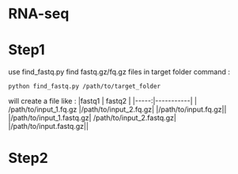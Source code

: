 # RNA-seq
# Step1 
  use find_fastq.py find fastq.gz/fq.gz files in target folder
  command : 
  ```
  python find_fastq.py /path/to/target_folder
  ```
will create a file like :
|fastq1 | fastq2 |
|-----:|-----------|
| /path/to/input_1.fq.gz |/path/to/input_2.fq.gz|
|/path/to/input.fq.gz||
|/path/to/input_1.fastq.gz| /path/to/input_2.fastq.gz|
|/path/to/input.fastq.gz||
# Step2
